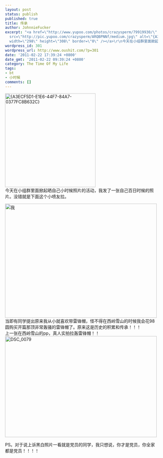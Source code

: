 ```yaml
---
layout: post
status: publish
published: true
title: 传承
author: JohnnieFucker
excerpt: "<a href=\"http://www.yupoo.com/photos/crazysperm/79919930/\" title=\"{A3ECF5D1-E1E6-44F7-84A7-0377FC8B632C}\"><img
  src=\"http://pic.yupoo.com/crazysperm/ARQBPNNf/medium.jpg\" alt=\"{A3ECF5D1-E1E6-44F7-84A7-0377FC8B632C}\"
  width=\"298\" height=\"308\" border=\"0\" /></a>\r\n今天在小组群里面掀起晒自己小时候照片的活动，我发了一张自己百日时候的照片。没错就是下面这个小喷友拉。\r\n"
wordpress_id: 301
wordpress_url: http://www.oushit.com/?p=301
date: '2011-02-22 17:39:24 +0800'
date_gmt: '2011-02-22 09:39:24 +0800'
category: The Time Of My Life
tags:
- bt
- 小时候
comments: []
---
```

<p><a href="http://www.yupoo.com/photos/crazysperm/79919930/" title="{A3ECF5D1-E1E6-44F7-84A7-0377FC8B632C}"><img src="http://pic.yupoo.com/crazysperm/ARQBPNNf/medium.jpg" alt="{A3ECF5D1-E1E6-44F7-84A7-0377FC8B632C}" width="298" height="308" border="0" /></a><br />
今天在小组群里面掀起晒自己小时候照片的活动，我发了一张自己百日时候的照片。没错就是下面这个小喷友拉。<br />
<!--break--><a id="more-301"></a></p>
<p><a href="http://www.yupoo.com/photos/oushit/24946523/" title="我"><img src="http://pic.yupoo.com/oushit/969727331c3a/medium.jpg" alt="我" width="500" height="375" border="0" /></a><br />
当即有同学提出原来我从小就喜欢带雷锋帽，怪不得在西岭雪山的时候我会花98圆购买开篇那顶非常轰骚的雷锋帽了。原来这是历史的积累和传承！！！<br />
上一张在西岭雪山的pp，真人实拍拉轰雷锋帽！！<br />
<a href="http://www.yupoo.com/photos/crazysperm/79429763/" title="DSC_0079"><img src="http://pic.yupoo.com/crazysperm/ALssOeef/medium.jpg" alt="DSC_0079" width="500" height="332" border="0" /></a></p>
<p>PS。对于说上诉黑白照片一看就是党员的同学，我只想说，你才是党员，你全家都是党员！！！！</p>
